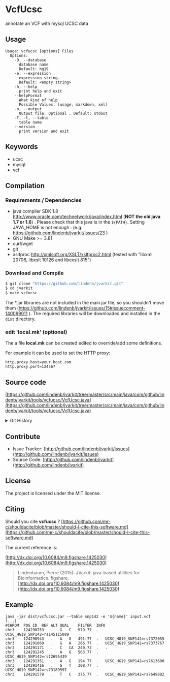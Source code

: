 # VcfUcsc

annotate an VCF with mysql UCSC data


## Usage

```
Usage: vcfucsc [options] Files
  Options:
    -D, --database
      database name
      Default: hg19
    -e, --expression
      expression string.
      Default: <empty string>
    -h, --help
      print help and exit
    --helpFormat
      What kind of help
      Possible Values: [usage, markdown, xml]
    -o, --output
      Output file. Optional . Default: stdout
    -T, -t, --table
      table name
    --version
      print version and exit

```


## Keywords

 * ucsc
 * mysql
 * vcf


## Compilation

### Requirements / Dependencies

* java compiler SDK 1.8 http://www.oracle.com/technetwork/java/index.html (**NOT the old java 1.7 or 1.6**) . Please check that this java is in the `${PATH}`. Setting JAVA_HOME is not enough : (e.g: https://github.com/lindenb/jvarkit/issues/23 )
* GNU Make >= 3.81
* curl/wget
* git
* xsltproc http://xmlsoft.org/XSLT/xsltproc2.html (tested with "libxml 20706, libxslt 10126 and libexslt 815")


### Download and Compile

```bash
$ git clone "https://github.com/lindenb/jvarkit.git"
$ cd jvarkit
$ make vcfucsc
```

The *.jar libraries are not included in the main jar file, so you shouldn't move them (https://github.com/lindenb/jvarkit/issues/15#issuecomment-140099011 ).
The required libraries will be downloaded and installed in the `dist` directory.

### edit 'local.mk' (optional)

The a file **local.mk** can be created edited to override/add some definitions.

For example it can be used to set the HTTP proxy:

```
http.proxy.host=your.host.com
http.proxy.port=124567
```
## Source code 

[https://github.com/lindenb/jvarkit/tree/master/src/main/java/com/github/lindenb/jvarkit/tools/vcfucsc/VcfUcsc.java](https://github.com/lindenb/jvarkit/tree/master/src/main/java/com/github/lindenb/jvarkit/tools/vcfucsc/VcfUcsc.java)


<details>
<summary>Git History</summary>

```
Fri Jun 16 12:34:13 2017 +0200 ; xsltstream ; https://github.com/lindenb/jvarkit/commit/e94b85ebca08b23419359bf15e134a6f63823582
Fri Jun 16 09:26:28 2017 +0200 ; old ; https://github.com/lindenb/jvarkit/commit/a26808647296127b65d358c382c6aa6acf3bb3a8
Thu Jun 15 16:49:33 2017 +0200 ; vcfucsc ; https://github.com/lindenb/jvarkit/commit/66a41f0f51e057fa3b5c1281ff3d6539b12ae6f5
Thu Jun 15 15:30:26 2017 +0200 ; update vcfcalledwithanothermethod, vcfucsc ; https://github.com/lindenb/jvarkit/commit/0efbf47c1a7be8ee9b0a6e2e1dbfd82ae0f8508f
Sat Jun 3 23:36:42 2017 +0200 ; cleanup ; https://github.com/lindenb/jvarkit/commit/9574b7c9b25ef9d209f086f00e800481520cea67
Mon May 22 17:20:59 2017 +0200 ; moving to jcommaner ; https://github.com/lindenb/jvarkit/commit/60cbfa764f7f5bacfdb78e48caf8f9b66e53a6a0
Fri Apr 7 16:35:31 2017 +0200 ; cont ; https://github.com/lindenb/jvarkit/commit/54c5a476e62e021ad18e7fd0d84bf9e5396c8c96
Fri Jun 5 12:42:21 2015 +0200 ; cont ; https://github.com/lindenb/jvarkit/commit/cc909f9f4ceea181bb65e4203e3fdbde176c6f2f
Mon May 12 14:06:30 2014 +0200 ; continue moving to htsjdk ; https://github.com/lindenb/jvarkit/commit/011f098b6402da9e204026ee33f3f89d5e0e0355
Mon May 12 10:28:28 2014 +0200 ; first sed on files ; https://github.com/lindenb/jvarkit/commit/79ae202e237f53b7edb94f4326fee79b2f71b8e8
Mon Feb 3 18:12:01 2014 +0100 ; lundi. je rentre en velo ? il pleut... ; https://github.com/lindenb/jvarkit/commit/66c43aa46b61bbc7f037b1799be5871e82794ab2
Sun Feb 2 18:55:03 2014 +0100 ; cont ; https://github.com/lindenb/jvarkit/commit/abd24b56ec986dada1e5162be5bbd0dac0c2d57c
Sun Jan 5 16:10:56 2014 +0100 ; vcf set dict ; https://github.com/lindenb/jvarkit/commit/f023bc9b0685266627a260c67813e7b76d42bef1
```

</details>

## Contribute

- Issue Tracker: [http://github.com/lindenb/jvarkit/issues](http://github.com/lindenb/jvarkit/issues)
- Source Code: [http://github.com/lindenb/jvarkit](http://github.com/lindenb/jvarkit)

## License

The project is licensed under the MIT license.

## Citing

Should you cite **vcfucsc** ? [https://github.com/mr-c/shouldacite/blob/master/should-I-cite-this-software.md](https://github.com/mr-c/shouldacite/blob/master/should-I-cite-this-software.md)

The current reference is:

[http://dx.doi.org/10.6084/m9.figshare.1425030](http://dx.doi.org/10.6084/m9.figshare.1425030)

> Lindenbaum, Pierre (2015): JVarkit: java-based utilities for Bioinformatics. figshare.
> [http://dx.doi.org/10.6084/m9.figshare.1425030](http://dx.doi.org/10.6084/m9.figshare.1425030)


## Example


```
java -jar dist/vcfucsc.jar --table snp142 -e '${name}' input.vcf
(...)
#CHROM	POS	ID	REF	ALT	QUAL	FILTER	INFO
chr3	124290753	.	G	C	579.77	.	UCSC_HG19_SNP142=rs145115089
chr3	124290943	.	A	G	491.77	.	UCSC_HG19_SNP142=rs7372055
chr3	124291069	.	G	A	266.77	.	UCSC_HG19_SNP142=rs7373767
chr3	124291171	.	C	CA	240.73	.	.
chr3	124291245	.	A	G	563.77	.	UCSC_HG19_SNP142=rs12695439
chr3	124291351	.	A	G	194.77	.	UCSC_HG19_SNP142=rs7613600
chr3	124291416	.	G	T	308.77	.	UCSC_HG19_SNP142=rs73189597
chr3	124291579	.	T	C	375.77	.	UCSC_HG19_SNP142=rs7649882
```


